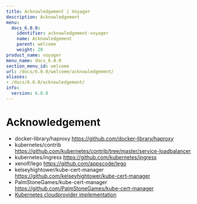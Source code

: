```yaml
---
title: Acknowledgement | Voyager
description: Acknowledgement
menu:
  docs_6.0.0:
    identifier: acknowledgement-voyager
    name: Acknowledgement
    parent: welcome
    weight: 20
product_name: voyager
menu_name: docs_6.0.0
section_menu_id: welcome
url: /docs/6.0.0/welcome/acknowledgement/
aliases:
- /docs/6.0.0/acknowledgement/
info:
  version: 6.0.0
---
```


# Acknowledgement

 - docker-library/haproxy https://github.com/docker-library/haproxy
 - kubernetes/contrib https://github.com/kubernetes/contrib/tree/master/service-loadbalancer
 - kubernetes/ingress https://github.com/kubernetes/ingress
 - xenolf/lego https://github.com/appscode/lego
 - kelseyhightower/kube-cert-manager https://github.com/kelseyhightower/kube-cert-manager
 - PalmStoneGames/kube-cert-manager https://github.com/PalmStoneGames/kube-cert-manager
 - [Kubernetes cloudprovider implementation](https://github.com/kubernetes/kubernetes/tree/master/pkg/cloudprovider)
